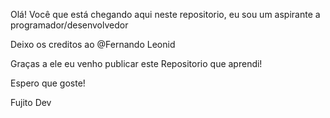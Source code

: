 Olá! Você que está chegando aqui neste repositorio, eu sou um aspirante a programador/desenvolvedor

Deixo os creditos ao @Fernando Leonid

Graças a ele eu venho publicar este Repositorio que aprendi!

Espero que goste!

Fujito Dev